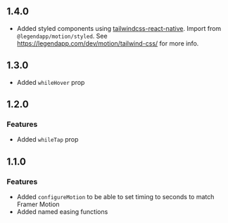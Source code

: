 ## 1.4.0

-   Added styled components using [tailwindcss-react-native](https://github.com/marklawlor/tailwindcss-react-native). Import from `@legendapp/motion/styled`. See https://legendapp.com/dev/motion/tailwind-css/ for more info.

## 1.3.0

-   Added `whileHover` prop

## 1.2.0

### Features

-   Added `whileTap` prop

## 1.1.0

### Features

-   Added `configureMotion` to be able to set timing to seconds to match Framer Motion
-   Added named easing functions
